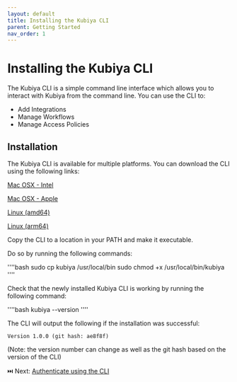 ```yaml
---
layout: default
title: Installing the Kubiya CLI
parent: Getting Started
nav_order: 1
---
```

# Installing the Kubiya CLI

The Kubiya CLI is a simple command line interface which allows you to interact with Kubiya from the command line. You can use the CLI to:

* Add Integrations
* Manage Workflows
* Manage Access Policies

## Installation
The Kubiya CLI is available for multiple platforms. You can download the CLI using the following links:

<a href="https://kubiya-cli.s3.eu-west-1.amazonaws.com/versions/0.8.0/mac/intel/kubiya-cli">Mac OSX - Intel</a> 

<a href="https://kubiya-cli.s3.eu-west-1.amazonaws.com/versions/0.8.0/mac/apple/kubiya-cli">Mac OSX - Apple</a> 

<a href="https://kubiya-cli.s3.eu-west-1.amazonaws.com/versions/0.8.0/linux/amd64/kubiya-cli"> Linux (amd64) </a> 

<a href="https://kubiya-cli.s3.eu-west-1.amazonaws.com/versions/0.8.0/linux/arm64/kubiya-cli">Linux (arm64)</a>

Copy the CLI to a location in your PATH and make it executable.

Do so by running the following commands:

''''bash
    sudo cp kubiya /usr/local/bin
    sudo chmod +x /usr/local/bin/kubiya
''''

Check that the newly installed Kubiya CLI is working by running the following command:

''''bash
    kubiya --version
''''

The CLI will output the following if the installation was successful:

    Version 1.0.0 (git hash: ae8f8f)

(Note: the version number can change as well as the git hash based on the version of the CLI)

⏭️ Next: [Authenticate using the CLI](gs_authenticae.html)

